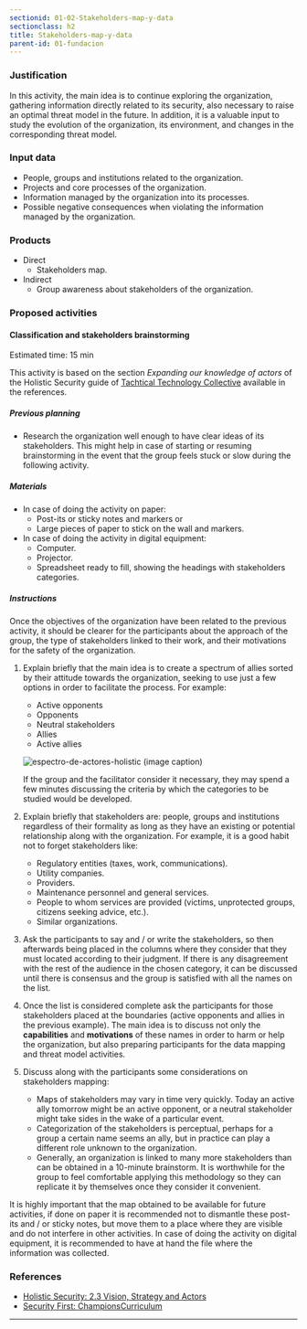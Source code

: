 ```yaml
---
sectionid: 01-02-Stakeholders-map-y-data
sectionclass: h2
title: Stakeholders-map-y-data
parent-id: 01-fundacion
---
```

### Justification
In this activity, the main idea is to continue exploring the organization, gathering information directly related to its security, also necessary to raise an optimal threat model in the future. In addition, it is a valuable input to study the evolution of the organization, its environment, and changes in the corresponding threat model.

### Input data
* People, groups and institutions related to the organization.
* Projects and core processes of the organization.
* Information managed by the organization into its processes.
* Possible negative consequences when violating the information managed by the organization.

### Products
* Direct
  * Stakeholders map.
* Indirect
  * Group awareness about stakeholders of the organization.

### Proposed activities

#### Classification and stakeholders brainstorming
 Estimated time: 15 min

This activity is based on the section *Expanding our knowledge of actors* of the Holistic Security guide of [Tachtical Technology Collective](https://tacticaltech.org/) available in the references.

##### Previous planning
* Research the organization well enough to have clear ideas of its stakeholders. This might help in case of starting or resuming brainstorming in the event that the group feels stuck or slow during the following activity.

##### Materials
* In case of doing the activity on paper:
  * Post-its or sticky notes and markers or
  * Large pieces of paper to stick on the wall and markers.
* In case of doing the activity in digital equipment:
  * Computer.
  * Projector.
  * Spreadsheet ready to fill, showing the headings with stakeholders categories.

##### Instructions
Once the objectives of the organization have been related to the previous activity, it should be clearer for the participants about the approach of the group, the type of stakeholders linked to their work, and their motivations for the safety of the organization.

1. Explain briefly that the main idea is to create a spectrum of allies sorted by their attitude towards the organization, seeking to use just a few options in order to facilitate the process. For example:
   * Active opponents
   * Opponents
   * Neutral stakeholders
   * Allies
   * Active allies

    ![espectro-de-actores-holistic](https://holistic-security.tacticaltech.org/ckeditor_assets/pictures/24/content_spectrumallies.png)
    (image caption)

   If the group and the facilitator consider it necessary, they may spend a few minutes discussing the criteria by which the categories to be studied would be developed.
2. Explain briefly that stakeholders are: people, groups and institutions regardless of their formality as long as they have an existing or potential relationship along with the organization. For example, it is a good habit not to forget stakeholders like:
   * Regulatory entities (taxes, work, communications).
   * Utility companies.
   * Providers.
   * Maintenance personnel and general services.
   * People to whom services are provided (victims, unprotected groups, citizens seeking advice, etc.).
   * Similar organizations.
3. Ask the participants to say and / or write the stakeholders, so then afterwards being placed in the columns where they consider that they must located according to their judgment. If there is any disagreement with the rest of the audience in the chosen category, it can be discussed until there is consensus and the group is satisfied with all the names on the list.
4. Once the list is considered complete ask the participants for those stakeholders placed at the boundaries (active opponents and allies in the previous example). The main idea is to discuss not only the **capabilities** and **motivations** of these names in order to harm or help the organization, but also preparing participants for the data mapping and threat model activities.
5. Discuss along with the participants some considerations on stakeholders mapping:
   * Maps of stakeholders may vary in time very quickly. Today an active ally tomorrow might be an active opponent, or a neutral stakeholder might  take sides in the wake of a particular event.
   * Categorization of the stakeholders is perceptual, perhaps for a group a certain name seems an ally, but in practice can play a different role unknown to the organization.
   * Generally, an organization is linked to many more stakeholders than can be obtained in a 10-minute brainstorm. It is worthwhile for the group to feel comfortable applying this methodology so they can replicate it by themselves once they consider it convenient.

It is highly important that the map obtained  to be available for future activities, if done on paper it is recommended not to dismantle these post-its and / or sticky notes, but move them to a place where they are visible and do not interfere in other activities. In case of doing the activity on digital equipment, it is recommended to have at hand the file where the information was collected.

### References
* [Holistic Security: 2.3 Vision, Strategy and Actors](https://holistic-security.tacticaltech.org/chapters/explore/2-3-vision-strategy-and-actors)
* [Security First: ChampionsCurriculum](https://github.com/securityfirst/championscurriculum/blob/master/communications.md)
* * * * 